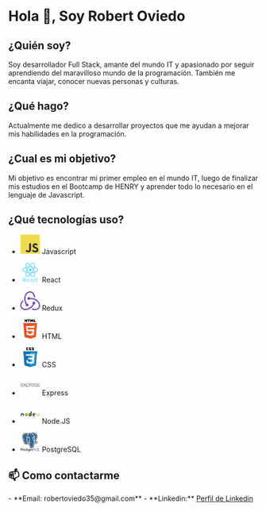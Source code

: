<h1>Hola 👋, Soy Robert Oviedo</h1>

<h2>¿Quién soy?</h2>
<p>Soy desarrollador Full Stack, amante del mundo IT y apasionado por seguir aprendiendo del maravilloso mundo de la programación. También me encanta viajar, conocer nuevas personas y culturas.</p>

<h2>¿Qué hago?</h2>
<p>Actualmente me dedico a desarrollar proyectos que me ayudan a mejorar mis habilidades en la programación.</p>

<h2>¿Cual es mi objetivo?</h2>
<p>Mi objetivo es encontrar mi primer empleo en el mundo IT, luego de finalizar mis estudios en el Bootcamp de HENRY y aprender todo lo necesario en el lenguaje de Javascript.</p>

<h2>¿Qué tecnologías uso?</h2>
<ul>
  <li><p><img src="https://raw.githubusercontent.com/devicons/devicon/master/icons/javascript/javascript-original.svg" alt="javascript" width="40" height="40"/> Javascript</p></li>
  <li><p><img src="https://raw.githubusercontent.com/devicons/devicon/master/icons/react/react-original-wordmark.svg" alt="react" width="40" height="40"/> React</p></li>
  <li><p><img src="https://raw.githubusercontent.com/devicons/devicon/master/icons/redux/redux-original.svg" alt="redux" width="40" height="40"/> Redux</p></li>
  <li><p><img src="https://raw.githubusercontent.com/devicons/devicon/master/icons/html5/html5-original-wordmark.svg" alt="html5" width="40" height="40"/> HTML</p></li>
  <li><p><img src="https://raw.githubusercontent.com/devicons/devicon/master/icons/css3/css3-original-wordmark.svg" alt="css3" width="40" height="40"/> CSS</p></li>
  <li><p><img src="https://raw.githubusercontent.com/devicons/devicon/master/icons/express/express-original-wordmark.svg" alt="express" width="40" height="40"/> Express</p></li>
  <li><p><img src="https://raw.githubusercontent.com/devicons/devicon/master/icons/nodejs/nodejs-original-wordmark.svg" alt="nodejs" width="40" height="40"/> Node.JS</p></li>
  <li><p><img src="https://raw.githubusercontent.com/devicons/devicon/master/icons/postgresql/postgresql-original-wordmark.svg" alt="postgresql" width="40" height="40"/> PostgreSQL</p></li>  
</ul>
 



<h2>📫 Como contactarme</h2> 
- **Email: robertoviedo35@gmail.com**
- **Linkedin:** <a href="https://www.linkedin.com/in/robert-oviedo-8b529a240/">Perfil de Linkedin</a>
